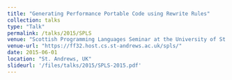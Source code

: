 ```yaml
---
title: "Generating Performance Portable Code using Rewrite Rules"
collection: talks
type: "Talk"
permalink: /talks/2015/SPLS
venue: "Scottish Programming Languages Seminar at the University of St. Andrews"
venue-url: "https://ff32.host.cs.st-andrews.ac.uk/spls/"
date: 2015-06-01
location: "St. Andrews, UK"
slideurl: '/files/talks/2015/SPLS-2015.pdf'
---
```

